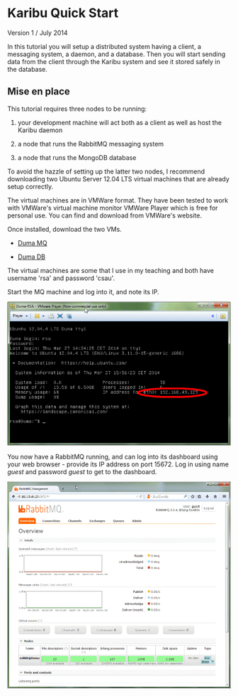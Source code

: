 Karibu Quick Start
============

Version 1 / July 2014

In this tutorial you will setup a distributed system having a client,
a messaging system, a daemon, and a database. Then you will start
sending data from the client through the Karibu system and see it
stored safely in the database.

Mise en place
----

This tutorial requires three nodes to be running: 

  1. your development machine will act both as a client as well as host
    the Karibu daemon

  2. a node that runs the RabbitMQ messaging system

  3. a node that runs the MongoDB database

To avoid the hazzle of setting up the latter two nodes, I recommend
downloading two Ubuntu Server 12.04 LTS virtual machines that are
already setup correctly.

The virtual machines are in VMWare format. They have been tested to
work with VMWare's virtual machine monitor VMWare Player which is free
for personal use. You can find and download from VMWare's website.

Once installed, download the two VMs.

  * [Duma MQ](http://users-cs.au.dk/baerbak/c/vm/Duma-RSA-RabbitMQ.zip)  

  * [Duma DB](http://users-cs.au.dk/baerbak/c/vm/Duma-RSA-MongoDB.zip)

The virtual machines are some that I use in my teaching and both have
username 'rsa' and password 'csau'.

Start the MQ machine and log into it, and note its IP. 

![Duma MQ IP](resource/duma-1.gif)

You now have a RabbitMQ running, and can log into its dashboard using
your web browser - provide its IP address on port 15672. Log in using
name _guest_ and password _guest_ to get to the dashboard.

![Duma MQ dashboard](resource/mq-dashboard.gif)

